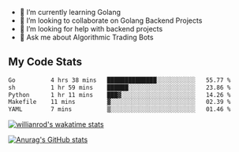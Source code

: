 
- 🌱 I’m currently learning Golang
- 👯 I’m looking to collaborate on Golang Backend Projects
- 🤔 I’m looking for help with backend projects
- 💬 Ask me about Algorithmic Trading Bots

## My Code Stats

<!--START_SECTION:waka-->

```txt
Go          4 hrs 38 mins   ██████████████░░░░░░░░░░░   55.77 %
sh          1 hr 59 mins    ██████░░░░░░░░░░░░░░░░░░░   23.86 %
Python      1 hr 11 mins    ███▓░░░░░░░░░░░░░░░░░░░░░   14.26 %
Makefile    11 mins         ▓░░░░░░░░░░░░░░░░░░░░░░░░   02.39 %
YAML        7 mins          ▒░░░░░░░░░░░░░░░░░░░░░░░░   01.46 %
```

<!--END_SECTION:waka-->

[![willianrod's wakatime stats](https://github-readme-stats.vercel.app/api/wakatime?username=holdandup&layout=compact&theme=react&custom_title=Wakatime%20All%20Time%20Stats&langs_count=8)](https://github.com/anuraghazra/github-readme-stats)

[![Anurag's GitHub stats](https://github-readme-stats.vercel.app/api?username=Kevinbarrero)](https://github.com/anuraghazra/github-readme-stats)




